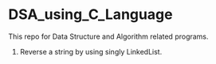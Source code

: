 # DSA_using_C_Language
This repo for Data Structure and Algorithm related programs.

1.  Reverse a string by using singly LinkedList.
